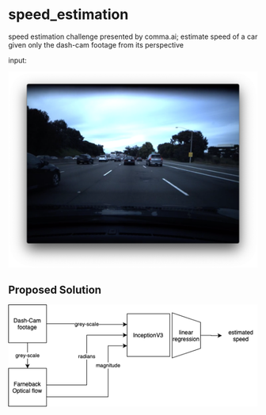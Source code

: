 # speed_estimation
speed estimation challenge presented by comma.ai; estimate speed of a car given only the dash-cam footage from its perspective

input:

![](assets/img.png)

## Proposed Solution
![](assets/proposed_soln.png)

